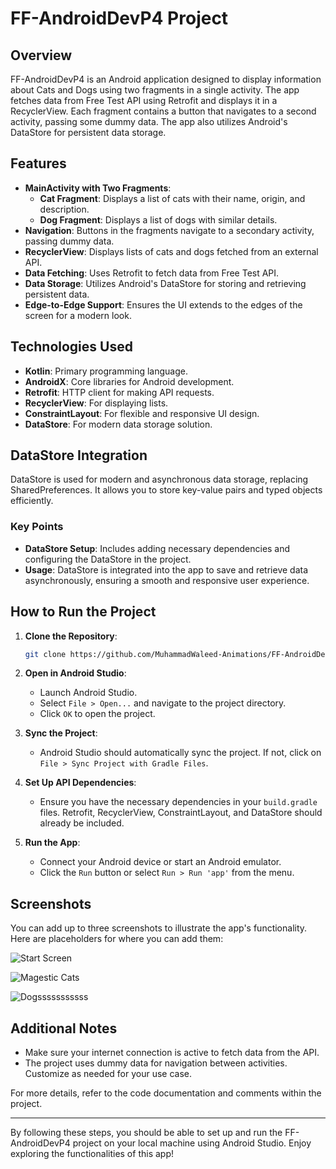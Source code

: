 # FF-AndroidDevP4 Project

## Overview
FF-AndroidDevP4 is an Android application designed to display information about Cats and Dogs using two fragments in a single activity. The app fetches data from Free Test API using Retrofit and displays it in a RecyclerView. Each fragment contains a button that navigates to a second activity, passing some dummy data. The app also utilizes Android's DataStore for persistent data storage.

## Features
- **MainActivity with Two Fragments**:
  - **Cat Fragment**: Displays a list of cats with their name, origin, and description.
  - **Dog Fragment**: Displays a list of dogs with similar details.
- **Navigation**: Buttons in the fragments navigate to a secondary activity, passing dummy data.
- **RecyclerView**: Displays lists of cats and dogs fetched from an external API.
- **Data Fetching**: Uses Retrofit to fetch data from Free Test API.
- **Data Storage**: Utilizes Android's DataStore for storing and retrieving persistent data.
- **Edge-to-Edge Support**: Ensures the UI extends to the edges of the screen for a modern look.

## Technologies Used
- **Kotlin**: Primary programming language.
- **AndroidX**: Core libraries for Android development.
- **Retrofit**: HTTP client for making API requests.
- **RecyclerView**: For displaying lists.
- **ConstraintLayout**: For flexible and responsive UI design.
- **DataStore**: For modern data storage solution.

## DataStore Integration
DataStore is used for modern and asynchronous data storage, replacing SharedPreferences. It allows you to store key-value pairs and typed objects efficiently.

### Key Points
- **DataStore Setup**: Includes adding necessary dependencies and configuring the DataStore in the project.
- **Usage**: DataStore is integrated into the app to save and retrieve data asynchronously, ensuring a smooth and responsive user experience.


## How to Run the Project

1. **Clone the Repository**:
    ```sh
    git clone https://github.com/MuhammadWaleed-Animations/FF-AndroidDevP4.git
    ```
2. **Open in Android Studio**:
    - Launch Android Studio.
    - Select `File > Open...` and navigate to the project directory.
    - Click `OK` to open the project.

3. **Sync the Project**:
    - Android Studio should automatically sync the project. If not, click on `File > Sync Project with Gradle Files`.

4. **Set Up API Dependencies**:
    - Ensure you have the necessary dependencies in your `build.gradle` files. Retrofit, RecyclerView, ConstraintLayout, and DataStore should already be included.

5. **Run the App**:
    - Connect your Android device or start an Android emulator.
    - Click the `Run` button or select `Run > Run 'app'` from the menu.

## Screenshots
You can add up to three screenshots to illustrate the app's functionality. Here are placeholders for where you can add them:

![Start Screen](ss/ss1.png)


![Magestic Cats](ss/ss2.png)


![Dogsssssssssss](ss/ss3.png)

## Additional Notes
- Make sure your internet connection is active to fetch data from the API.
- The project uses dummy data for navigation between activities. Customize as needed for your use case.

For more details, refer to the code documentation and comments within the project.

---

By following these steps, you should be able to set up and run the FF-AndroidDevP4 project on your local machine using Android Studio. Enjoy exploring the functionalities of this app!
